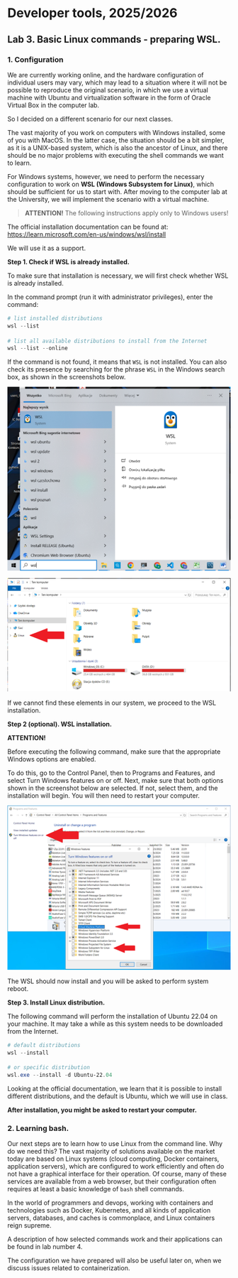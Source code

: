 # Developer tools, 2025/2026

## Lab 3. Basic Linux commands - preparing WSL.

### 1. Configuration

We are currently working online, and the hardware configuration of individual users may vary, which may lead to a situation where it will not be possible to reproduce the original scenario, in which we use a virtual machine with Ubuntu and virtualization software in the form of Oracle Virtual Box in the computer lab.

So I decided on a different scenario for our next classes.

The vast majority of you work on computers with Windows installed, some of you with MacOS. In the latter case, the situation should be a bit simpler, as it is a UNIX-based system, which is also the ancestor of Linux, and there should be no major problems with executing the shell commands we want to learn.

For Windows systems, however, we need to perform the necessary configuration to work on **WSL (Windows Subsystem for Linux)**, which should be sufficient for us to start with. After moving to the computer lab at the University, we will implement the scenario with a virtual machine.

> **ATTENTION!** The following instructions apply only to Windows users!

The official installation documentation can be found at: https://learn.microsoft.com/en-us/windows/wsl/install

We will use it as a support.

**Step 1. Check if WSL is already installed.**

To make sure that installation is necessary, we will first check whether WSL is already installed.

In the command prompt (run it with administrator privileges), enter the command:

```powershell
# list installed distributions
wsl --list

# list all available distributions to install from the Internet
wsl --list --online
```
If the command is not found, it means that `WSL` is not installed. You can also check its presence by searching for the phrase `WSL` in the Windows search box, as shown in the screenshots below.

![](finding_wsl_1.png)

![](finding_wsl_2.png)

If we cannot find these elements in our system, we proceed to the WSL installation.


**Step 2 (optional). WSL installation.**

**ATTENTION!**

Before executing the following command, make sure that the appropriate Windows options are enabled.

To do this, go to the Control Panel, then to Programs and Features, and select Turn Windows features on or off. Next, make sure that both options shown in the screenshot below are selected. If not, select them, and the installation will begin. You will then need to restart your computer.

![](wsl_windows_features.png)

The WSL should now install and you will be asked to perform system reboot.


**Step 3. Install Linux distribution.**

The following command will perform the installation of Ubuntu 22.04 on your machine. It may take a while as this system needs to be downloaded from the Internet.


```powershell
# default distributions
wsl --install

# or specific distribution
wsl.exe --install -d Ubuntu-22.04
```

Looking at the official documentation, we learn that it is possible to install different distributions, and the default is Ubuntu, which we will use in class.

**After installation, you might be asked to restart your computer.**

### 2. Learning bash.

Our next steps are to learn how to use Linux from the command line. Why do we need this? The vast majority of solutions available on the market today are based on Linux systems (cloud computing, Docker containers, application servers), which are configured to work efficiently and often do not have a graphical interface for their operation. Of course, many of these services are available from a web browser, but their configuration often requires at least a basic knowledge of `bash` shell commands.

In the world of programmers and devops, working with containers and technologies such as Docker, Kubernetes, and all kinds of application servers, databases, and caches is commonplace, and Linux containers reign supreme.

A description of how selected commands work and their applications can be found in lab number 4.

The configuration we have prepared will also be useful later on, when we discuss issues related to containerization.